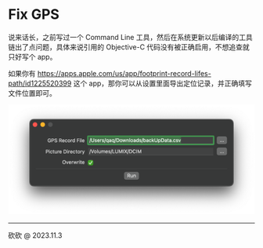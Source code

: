 # Fix GPS

说来话长，之前写过一个 Command Line 工具，然后在系统更新以后编译的工具链出了点问题，具体来说引用的 Objective-C 代码没有被正确启用，不想追查就只好写个 app。

如果你有 https://apps.apple.com/us/app/footprint-record-lifes-path/id1225520399 这个 app，那你可以从设置里面导出定位记录，并正确填写文件位置即可。

![demo](./Resources/Screenshot.png)

---

砍砍 @ 2023.11.3
